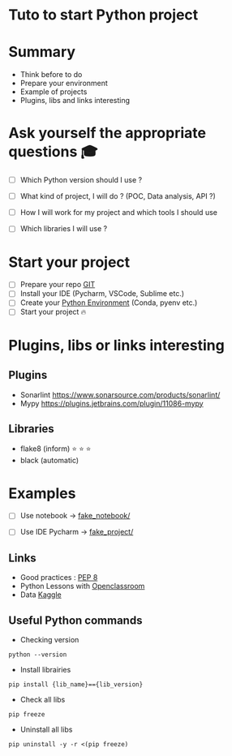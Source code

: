 # Tuto to start Python project

# Summary
* Think before to do
* Prepare your environment
* Example of projects
* Plugins, libs and links interesting 


# Ask yourself the appropriate questions :mortar_board:
- [ ] Which Python version should I use ?
- [ ] What kind of project, I will do ? (POC, Data analysis, API ?)
- [ ] How I will work for my project and which tools I should use
- [ ] Which libraries I will use ? 


# Start your project

- [ ] Prepare your repo [GIT](Docs/Git.md)
- [ ] Install your IDE (Pycharm, VSCode, Sublime etc.)
- [ ] Create your [Python Environment](docs/Virtual%20environment.md) (Conda, pyenv etc.)
- [ ] Start your project :fire:

# Plugins, libs or links interesting
## Plugins
* Sonarlint https://www.sonarsource.com/products/sonarlint/
* Mypy https://plugins.jetbrains.com/plugin/11086-mypy

## Libraries
* flake8 (inform) :star: :star: :star:
* black (automatic)


# Examples
- [ ] Use notebook -> [fake_notebook/](fake_notebook/README.md)
- [ ] Use IDE Pycharm -> [fake_project/](fake_project/README.md)


## Links
* Good practices : [PEP 8](https://peps.python.org/pep-0008/)
* Python Lessons with [Openclassroom](https://openclassrooms.com/fr/courses/7168871-apprenez-les-bases-du-langage-python)
* Data [Kaggle](https://www.kaggle.com/)


## Useful Python commands

* Checking version
```shell
python --version 
```

* Install librairies
```shell
pip install {lib_name}=={lib_version} 
```

* Check all libs
```shell
pip freeze
```

* Uninstall all libs
```shell
pip uninstall -y -r <(pip freeze)
```